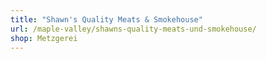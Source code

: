 ```yaml
---
title: "Shawn's Quality Meats & Smokehouse"
url: /maple-valley/shawns-quality-meats-und-smokehouse/
shop: Metzgerei
---
```

